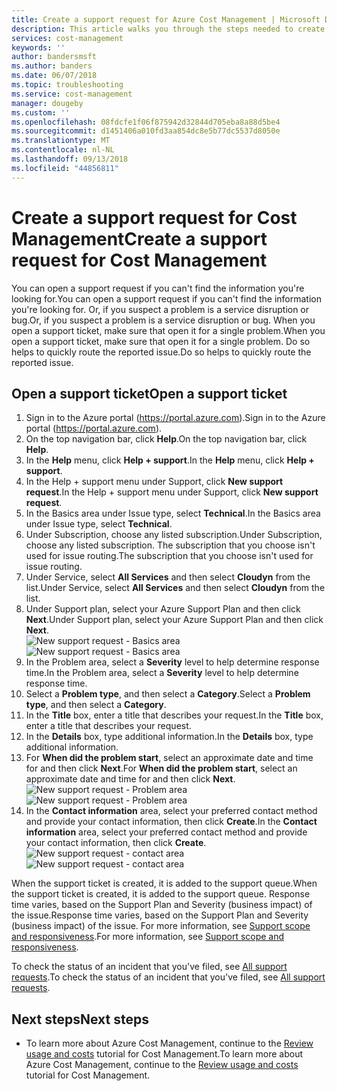 ```yaml
---
title: Create a support request for Azure Cost Management | Microsoft Docs
description: This article walks you through the steps needed to create a support request for Cost Management.
services: cost-management
keywords: ''
author: bandersmsft
ms.author: banders
ms.date: 06/07/2018
ms.topic: troubleshooting
ms.service: cost-management
manager: dougeby
ms.custom: ''
ms.openlocfilehash: 08fdcfe1f06f875942d32844d705eba8a88d5be4
ms.sourcegitcommit: d1451406a010fd3aa854dc8e5b77dc5537d8050e
ms.translationtype: MT
ms.contentlocale: nl-NL
ms.lasthandoff: 09/13/2018
ms.locfileid: "44856811"
---
```

# <a name="create-a-support-request-for-cost-management"></a><span data-ttu-id="a4a21-103">Create a support request for Cost Management</span><span class="sxs-lookup"><span data-stu-id="a4a21-103">Create a support request for Cost Management</span></span>

<span data-ttu-id="a4a21-104">You can open a support request if you can't find the information you're looking for.</span><span class="sxs-lookup"><span data-stu-id="a4a21-104">You can open a support request if you can't find the information you're looking for.</span></span> <span data-ttu-id="a4a21-105">Or, if you suspect a problem is a service disruption or bug.</span><span class="sxs-lookup"><span data-stu-id="a4a21-105">Or, if you suspect a problem is a service disruption or bug.</span></span> <span data-ttu-id="a4a21-106">When you open a support ticket, make sure that open it for a single problem.</span><span class="sxs-lookup"><span data-stu-id="a4a21-106">When you open a support ticket, make sure that open it for a single problem.</span></span> <span data-ttu-id="a4a21-107">Do so helps to quickly route the reported issue.</span><span class="sxs-lookup"><span data-stu-id="a4a21-107">Do so helps to quickly route the reported issue.</span></span>

## <a name="open-a-support-ticket"></a><span data-ttu-id="a4a21-108">Open a support ticket</span><span class="sxs-lookup"><span data-stu-id="a4a21-108">Open a support ticket</span></span>

1. <span data-ttu-id="a4a21-109">Sign in to the Azure portal (https://portal.azure.com).</span><span class="sxs-lookup"><span data-stu-id="a4a21-109">Sign in to the Azure portal (https://portal.azure.com).</span></span>
2. <span data-ttu-id="a4a21-110">On the top navigation bar, click **Help**.</span><span class="sxs-lookup"><span data-stu-id="a4a21-110">On the top navigation bar, click **Help**.</span></span>
3. <span data-ttu-id="a4a21-111">In the **Help** menu, click **Help + support**.</span><span class="sxs-lookup"><span data-stu-id="a4a21-111">In the **Help** menu, click **Help + support**.</span></span>
4. <span data-ttu-id="a4a21-112">In the Help + support menu under Support, click **New support request**.</span><span class="sxs-lookup"><span data-stu-id="a4a21-112">In the Help + support menu under Support, click **New support request**.</span></span>
5. <span data-ttu-id="a4a21-113">In the Basics area under Issue type, select **Technical**.</span><span class="sxs-lookup"><span data-stu-id="a4a21-113">In the Basics area under Issue type, select **Technical**.</span></span>
6. <span data-ttu-id="a4a21-114">Under Subscription, choose any listed subscription.</span><span class="sxs-lookup"><span data-stu-id="a4a21-114">Under Subscription, choose any listed subscription.</span></span> <span data-ttu-id="a4a21-115">The subscription that you choose isn't used for issue routing.</span><span class="sxs-lookup"><span data-stu-id="a4a21-115">The subscription that you choose isn't used for issue routing.</span></span>
7. <span data-ttu-id="a4a21-116">Under Service, select **All Services** and then select **Cloudyn** from the list.</span><span class="sxs-lookup"><span data-stu-id="a4a21-116">Under Service, select **All Services** and then select **Cloudyn** from the list.</span></span>
8. <span data-ttu-id="a4a21-117">Under Support plan, select your Azure Support Plan and then click **Next**.</span><span class="sxs-lookup"><span data-stu-id="a4a21-117">Under Support plan, select your Azure Support Plan and then click **Next**.</span></span>  
    <span data-ttu-id="a4a21-118">![New support request - Basics area](./media/support-request-cost-management/support-request01.png)</span><span class="sxs-lookup"><span data-stu-id="a4a21-118">![New support request - Basics area](./media/support-request-cost-management/support-request01.png)</span></span>
9. <span data-ttu-id="a4a21-119">In the Problem area, select a **Severity** level to help determine response time.</span><span class="sxs-lookup"><span data-stu-id="a4a21-119">In the Problem area, select a **Severity** level to help determine response time.</span></span>
10. <span data-ttu-id="a4a21-120">Select a **Problem type**, and then select a **Category**.</span><span class="sxs-lookup"><span data-stu-id="a4a21-120">Select a **Problem type**, and then select a **Category**.</span></span>
11. <span data-ttu-id="a4a21-121">In the **Title** box, enter a title that describes your request.</span><span class="sxs-lookup"><span data-stu-id="a4a21-121">In the **Title** box, enter a title that describes your request.</span></span>
12. <span data-ttu-id="a4a21-122">In the **Details** box, type additional information.</span><span class="sxs-lookup"><span data-stu-id="a4a21-122">In the **Details** box, type additional information.</span></span>
13. <span data-ttu-id="a4a21-123">For **When did the problem start**, select an approximate date and time for and then click **Next**.</span><span class="sxs-lookup"><span data-stu-id="a4a21-123">For **When did the problem start**, select an approximate date and time for and then click **Next**.</span></span>  
    <span data-ttu-id="a4a21-124">![New support request - Problem area](./media/support-request-cost-management/support-request02.png)</span><span class="sxs-lookup"><span data-stu-id="a4a21-124">![New support request - Problem area](./media/support-request-cost-management/support-request02.png)</span></span>
14. <span data-ttu-id="a4a21-125">In the **Contact information** area, select your preferred contact method and provide your contact information, then click **Create**.</span><span class="sxs-lookup"><span data-stu-id="a4a21-125">In the **Contact information** area, select your preferred contact method and provide your contact information, then click **Create**.</span></span>  
    <span data-ttu-id="a4a21-126">![New support request - contact area](./media/support-request-cost-management/support-request03.png)</span><span class="sxs-lookup"><span data-stu-id="a4a21-126">![New support request - contact area](./media/support-request-cost-management/support-request03.png)</span></span>

<span data-ttu-id="a4a21-127">When the support ticket is created, it is added to the support queue.</span><span class="sxs-lookup"><span data-stu-id="a4a21-127">When the support ticket is created, it is added to the support queue.</span></span> <span data-ttu-id="a4a21-128">Response time varies, based on the Support Plan and Severity (business impact) of the issue.</span><span class="sxs-lookup"><span data-stu-id="a4a21-128">Response time varies, based on the Support Plan and Severity (business impact) of the issue.</span></span> <span data-ttu-id="a4a21-129">For more information, see [Support scope and responsiveness](https://azure.microsoft.com/support/plans/response/).</span><span class="sxs-lookup"><span data-stu-id="a4a21-129">For more information, see [Support scope and responsiveness](https://azure.microsoft.com/support/plans/response/).</span></span>

<span data-ttu-id="a4a21-130">To check the status of an incident that you've filed, see [All support requests](../azure-supportability/how-to-create-azure-support-request.md#all-support-requests).</span><span class="sxs-lookup"><span data-stu-id="a4a21-130">To check the status of an incident that you've filed, see [All support requests](../azure-supportability/how-to-create-azure-support-request.md#all-support-requests).</span></span>


## <a name="next-steps"></a><span data-ttu-id="a4a21-131">Next steps</span><span class="sxs-lookup"><span data-stu-id="a4a21-131">Next steps</span></span>

- <span data-ttu-id="a4a21-132">To learn more about Azure Cost Management, continue to the [Review usage and costs](tutorial-review-usage.md) tutorial for Cost Management.</span><span class="sxs-lookup"><span data-stu-id="a4a21-132">To learn more about Azure Cost Management, continue to the [Review usage and costs](tutorial-review-usage.md) tutorial for Cost Management.</span></span>
